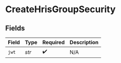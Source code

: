 # CreateHrisGroupSecurity


## Fields

| Field              | Type               | Required           | Description        |
| ------------------ | ------------------ | ------------------ | ------------------ |
| `jwt`              | *str*              | :heavy_check_mark: | N/A                |